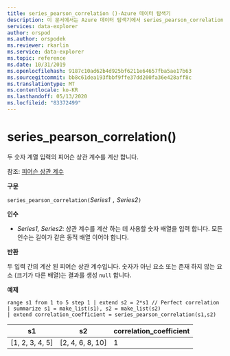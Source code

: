 ```yaml
---
title: series_pearson_correlation ()-Azure 데이터 탐색기
description: 이 문서에서는 Azure 데이터 탐색기에서 series_pearson_correlation ()에 대해 설명 합니다.
services: data-explorer
author: orspod
ms.author: orspodek
ms.reviewer: rkarlin
ms.service: data-explorer
ms.topic: reference
ms.date: 10/31/2019
ms.openlocfilehash: 9187c10ad62b4d925bf6211e64657fba5ae17b63
ms.sourcegitcommit: bb8c61dea193fbbf9ffe37dd200fa36e428aff8c
ms.translationtype: MT
ms.contentlocale: ko-KR
ms.lasthandoff: 05/13/2020
ms.locfileid: "83372499"
---
```

# <a name="series_pearson_correlation"></a>series_pearson_correlation()

두 숫자 계열 입력의 피어슨 상관 계수를 계산 합니다.

참조: [피어슨 상관 계수](https://en.wikipedia.org/wiki/Pearson_correlation_coefficient)

**구문**

`series_pearson_correlation(`*Series1* `,` *Series2*`)`

**인수**

* *Series1, Series2*: 상관 계수를 계산 하는 데 사용할 숫자 배열을 입력 합니다. 모든 인수는 길이가 같은 동적 배열 이어야 합니다. 

**반환**

두 입력 간의 계산 된 피어슨 상관 계수입니다. 숫자가 아닌 요소 또는 존재 하지 않는 요소 (크기가 다른 배열)는 결과를 생성 `null` 합니다.

**예제**

<!-- csl: https://help.kusto.windows.net:443/Samples -->
```kusto
range s1 from 1 to 5 step 1 | extend s2 = 2*s1 // Perfect correlation
| summarize s1 = make_list(s1), s2 = make_list(s2)
| extend correlation_coefficient = series_pearson_correlation(s1,s2)
```

|s1|s2|correlation_coefficient|
|---|---|---|
|[1, 2, 3, 4, 5]|[2, 4, 6, 8, 10]|1|
